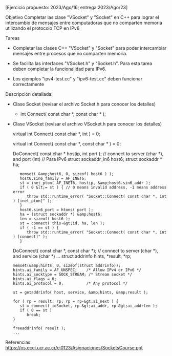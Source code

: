 [Ejercicio propuesto: 2023/Ago/16; entrega 2023/Ago/23]

Objetivo
   Completar las clase "VSocket" y "Socket" en C++ para lograr el intercambio de mensajes entre computadoras que no comparten memoria utilizando el protocolo TCP en IPv6

Tareas

   - Completar las clases C++ "VSocket" y "Socket" para poder intercambiar mensajes entre procesos que no comparten memoria.
   - Se facilita las interfaces "VSocket.h" y "Socket.h".  Para esta tarea deben completar la funcionalidad para IPv6.

   - Los ejemplos "ipv4-test.cc" y "ipv6-test.cc" deben funcionar correctamente

Descripción detallada:
   - Clase Socket (revisar el archivo Socket.h para conocer los detalles)
      - int Connect( const char *, const char * );


   - Clase VSocket (revisar el archivo VSocket.h para conocer los detalles)

      virtual int Connect( const char *, int ) = 0;

      virtual int Connect( const char *, const char * ) = 0;


      DoConnect( const char * hostip, int port );		// connect to server (char *), and port (int)
         // Para IPv6 
            struct sockaddr_in6  host6;
            struct sockaddr * ha;

            memset( &amp;host6, 0, sizeof( host6 ) );
            host6.sin6_family = AF_INET6;
            st = inet_pton( AF_INET6, hostip, &amp;host6.sin6_addr );
            if ( 0 &lt;= st ) {	// 0 means invalid address, -1 means address error
               throw std::runtime_error( "Socket::Connect( const char *, int ) [inet_pton]" );
            }
            host6.sin6_port = htons( port );
            ha = (struct sockaddr *) &amp;host6;
            len = sizeof( host6 );
            st = connect( this-&gt;id, ha, len );
            if ( -1 == st ) {
               throw std::runtime_error( "Socket::Connect( const char *, int ) [connect]" );
            }


      DoConnect( const char *, const char *);		// connect to server (char *), and service (char *)
         ...
         struct addrinfo hints, *result, *rp;

         memset(&amp;hints, 0, sizeof(struct addrinfo));
         hints.ai_family = AF_UNSPEC;    /* Allow IPv4 or IPv6 */
         hints.ai_socktype = SOCK_STREAM; /* Stream socket */
         hints.ai_flags = 0;
         hints.ai_protocol = 0;          /* Any protocol */

         st = getaddrinfo( host, service, &amp;hints, &amp;result );

         for ( rp = result; rp; rp = rp-&gt;ai_next ) {
            st = connect( idSocket, rp-&gt;ai_addr, rp-&gt;ai_addrlen );
            if ( 0 == st )
               break;
         }

         freeaddrinfo( result );
         ...


Referencias
   https://os.ecci.ucr.ac.cr/ci0123/Asignaciones/SocketsCourse.ppt